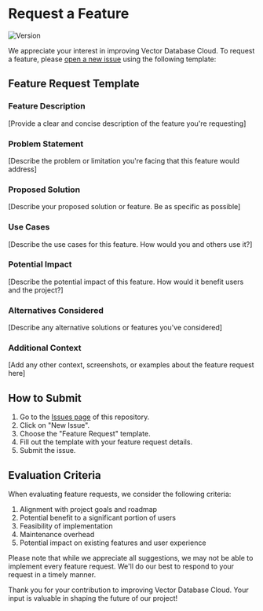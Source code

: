 # Request a Feature

![Version](https://img.shields.io/badge/version-1.0.0-blue.svg)

We appreciate your interest in improving Vector Database Cloud. To request a feature, please [open a new issue](https://github.com/VectorDBCloud/Community/issues/new?template=feature_request.md) using the following template:

## Feature Request Template

### Feature Description
[Provide a clear and concise description of the feature you're requesting]

### Problem Statement
[Describe the problem or limitation you're facing that this feature would address]

### Proposed Solution
[Describe your proposed solution or feature. Be as specific as possible]

### Use Cases
[Describe the use cases for this feature. How would you and others use it?]

### Potential Impact
[Describe the potential impact of this feature. How would it benefit users and the project?]

### Alternatives Considered
[Describe any alternative solutions or features you've considered]

### Additional Context
[Add any other context, screenshots, or examples about the feature request here]

## How to Submit

1. Go to the [Issues page](https://github.com/VectorDBCloud/Community/issues) of this repository.
2. Click on "New Issue".
3. Choose the "Feature Request" template.
4. Fill out the template with your feature request details.
5. Submit the issue.

## Evaluation Criteria

When evaluating feature requests, we consider the following criteria:

1. Alignment with project goals and roadmap
2. Potential benefit to a significant portion of users
3. Feasibility of implementation
4. Maintenance overhead
5. Potential impact on existing features and user experience

Please note that while we appreciate all suggestions, we may not be able to implement every feature request. We'll do our best to respond to your request in a timely manner.

Thank you for your contribution to improving Vector Database Cloud. Your input is valuable in shaping the future of our project!
